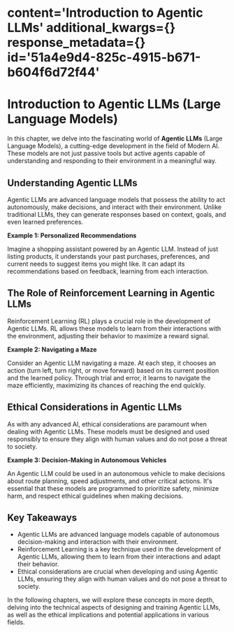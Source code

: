 # content='Introduction to Agentic LLMs' additional_kwargs={} response_metadata={} id='51a4e9d4-825c-4915-b671-b604f6d72f44'

 # Introduction to Agentic LLMs (Large Language Models)

In this chapter, we delve into the fascinating world of **Agentic LLMs** (Large Language Models), a cutting-edge development in the field of Modern AI. These models are not just passive tools but active agents capable of understanding and responding to their environment in a meaningful way.

## Understanding Agentic LLMs

Agentic LLMs are advanced language models that possess the ability to act autonomously, make decisions, and interact with their environment. Unlike traditional LLMs, they can generate responses based on context, goals, and even learned preferences.

**Example 1: Personalized Recommendations**

Imagine a shopping assistant powered by an Agentic LLM. Instead of just listing products, it understands your past purchases, preferences, and current needs to suggest items you might like. It can adapt its recommendations based on feedback, learning from each interaction.

## The Role of Reinforcement Learning in Agentic LLMs

Reinforcement Learning (RL) plays a crucial role in the development of Agentic LLMs. RL allows these models to learn from their interactions with the environment, adjusting their behavior to maximize a reward signal.

**Example 2: Navigating a Maze**

Consider an Agentic LLM navigating a maze. At each step, it chooses an action (turn left, turn right, or move forward) based on its current position and the learned policy. Through trial and error, it learns to navigate the maze efficiently, maximizing its chances of reaching the end quickly.

## Ethical Considerations in Agentic LLMs

As with any advanced AI, ethical considerations are paramount when dealing with Agentic LLMs. These models must be designed and used responsibly to ensure they align with human values and do not pose a threat to society.

**Example 3: Decision-Making in Autonomous Vehicles**

An Agentic LLM could be used in an autonomous vehicle to make decisions about route planning, speed adjustments, and other critical actions. It's essential that these models are programmed to prioritize safety, minimize harm, and respect ethical guidelines when making decisions.

## Key Takeaways

- Agentic LLMs are advanced language models capable of autonomous decision-making and interaction with their environment.
- Reinforcement Learning is a key technique used in the development of Agentic LLMs, allowing them to learn from their interactions and adapt their behavior.
- Ethical considerations are crucial when developing and using Agentic LLMs, ensuring they align with human values and do not pose a threat to society.

In the following chapters, we will explore these concepts in more depth, delving into the technical aspects of designing and training Agentic LLMs, as well as the ethical implications and potential applications in various fields.